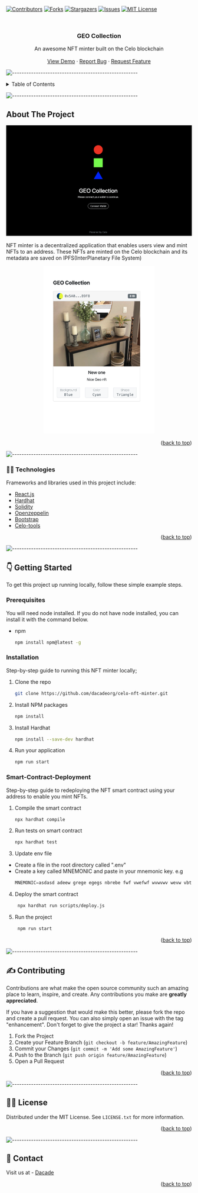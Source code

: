 <div id="top"></div>


[![Contributors][contributors-shield]][contributors-url]
[![Forks][forks-shield]][forks-url]
[![Stargazers][stars-shield]][stars-url]
[![Issues][issues-shield]][issues-url]
[![MIT License][license-shield]][license-url]



<!-- PROJECT LOGO -->
<br />
<div align="center">

[//]: # (  <a href="https://github.com/othneildrew/Best-README-Template">)

[//]: # (    <img src="images/logo.png" alt="Logo" width="80" height="80">)

[//]: # (  </a>)

<h3 align="center">GEO Collection</h3>

  <p align="center">
   An awesome NFT minter built on the Celo blockchain
    <br />
    <br />
    <a href="#">View Demo</a>
    ·
    <a href="https://github.com/dacadeorg/celo-nft-minter/issues">Report Bug</a>
    ·
    <a href="https://github.com/dacadeorg/celo-nft-minter/issues">Request Feature</a>
  </p>
</div>

![-----------------------------------------------------](https://raw.githubusercontent.com/andreasbm/readme/master/assets/lines/cut.png)
<!-- TABLE OF CONTENTS -->
<details>
  <summary>Table of Contents</summary>
  <ol>
    <li>
      <a href="#about-the-project">About The Project</a>
      <ul>
        <li><a href="#built-with">Built With</a></li>
      </ul>
    </li>
    <li>
      <a href="#getting-started">Getting Started</a>
      <ul>
        <li><a href="#prerequisites">Prerequisites</a></li>
        <li><a href="#installation">Installation</a></li>
        <li><a href="#Smart-Contract-Deployment">Smart Contract Deployment</a></li>
      </ul>
    </li>
    <li><a href="#contributing">Contributing</a></li>
    <li><a href="#license">License</a></li>
    <li><a href="#contact">Contact</a></li>

  </ol>
</details>

![-----------------------------------------------------](https://raw.githubusercontent.com/andreasbm/readme/master/assets/lines/cut.png)

<!-- ABOUT THE PROJECT -->

## About The Project

[![Celo Minter][product-screenshot]]("product-screenshot")

NFT minter is a decentralized application that enables users view and mint NFTs to an address. These NFTs are minted on
the Celo blockchain and its metadata are saved on IPFS(InterPlanetary File System)


<div align="center">
   <img src="./README/images/shot2.png" alt="Logo" width="300px" >
</div>
<p align="right">(<a href="#top">back to top</a>)</p>

![-----------------------------------------------------](https://raw.githubusercontent.com/andreasbm/readme/master/assets/lines/cut.png)

### :man_technologist: Technologies

Frameworks and libraries used in this project include:

* [React.js](https://reactjs.org/)
* [Hardhat](https://hardhat.org/getting-started/)
* [Solidity](https://docs.soliditylang.org/en/v0.8.11/)
* [Openzeppelin](https://openzeppelin.com/)
* [Bootstrap](https://getbootstrap.com)
* [Celo-tools](https://docs.celo.org/learn/developer-tools)

<p align="right">(<a href="#top">back to top</a>)</p>


![-----------------------------------------------------](https://raw.githubusercontent.com/andreasbm/readme/master/assets/lines/cut.png)

<!-- GETTING STARTED -->

## :point_down: Getting Started

To get this project up running locally, follow these simple example steps.

### Prerequisites

You will need node installed. If you do not have node installed, you can install it with the command below.

* npm
  ```sh
  npm install npm@latest -g
  ```

### Installation

Step-by-step guide to running this NFT minter locally;

1. Clone the repo
   ```sh
   git clone https://github.com/dacadeorg/celo-nft-minter.git
   ```
2. Install NPM packages
   ```sh
   npm install
   ```
3. Install Hardhat
   ```sh
   npm install --save-dev hardhat
   ```

3. Run your application
   ```sh
   npm run start
   ```

### Smart-Contract-Deployment

Step-by-step guide to redeploying the NFT smart contract using your address to enable you mint NFTs.

1. Compile the smart contract
   ```sh
   npx hardhat compile
   ```
2. Run tests on smart contract
   ```sh
   npx hardhat test
   ```
3. Update env file

* Create a file in the root directory called ".env"
* Create a key called MNEMONIC and paste in your mnemonic key. e.g
     ```js
   MNEMONIC=asdasd adeew grege egegs nbrebe fwf vwefwf wvwvwv wevw vbtbtr wcvd
   ```

4. Deploy the smart contract
   ```sh
    npx hardhat run scripts/deploy.js
   ```
5. Run the project
   ```sh
    npm run start
   ```

<p align="right">(<a href="#top">back to top</a>)</p>


![-----------------------------------------------------](https://raw.githubusercontent.com/andreasbm/readme/master/assets/lines/cut.png)


<!-- CONTRIBUTING -->

## :writing_hand: Contributing

Contributions are what make the open source community such an amazing place to learn, inspire, and create. Any
contributions you make are **greatly appreciated**.

If you have a suggestion that would make this better, please fork the repo and create a pull request. You can also
simply open an issue with the tag "enhancement". Don't forget to give the project a star! Thanks again!

1. Fork the Project
2. Create your Feature Branch (`git checkout -b feature/AmazingFeature`)
3. Commit your Changes (`git commit -m 'Add some AmazingFeature'`)
4. Push to the Branch (`git push origin feature/AmazingFeature`)
5. Open a Pull Request

<p align="right">(<a href="#top">back to top</a>)</p>


![-----------------------------------------------------](https://raw.githubusercontent.com/andreasbm/readme/master/assets/lines/cut.png)


<!-- LICENSE -->

## :policeman: License

Distributed under the MIT License. See `LICENSE.txt` for more information.

<p align="right">(<a href="#top">back to top</a>)</p>



![-----------------------------------------------------](https://raw.githubusercontent.com/andreasbm/readme/master/assets/lines/cut.png)

<!-- CONTACT -->

## :iphone: Contact

Visit us at - [Dacade](https://dacade.org)

<p align="right">(<a href="#top">back to top</a>)</p>




<!-- MARKDOWN LINKS & IMAGES -->
<!-- https://www.markdownguide.org/basic-syntax/#reference-style-links -->

[contributors-shield]: https://img.shields.io/github/contributors/dacadeorg/celo-nft-minter.svg?style=for-the-badge

[contributors-url]: https://github.com/dacadeorg/celo-nft-minter/graphs/contributors

[forks-shield]: https://img.shields.io/github/forks/dacadeorg/celo-nft-minter.svg?style=for-the-badge

[forks-url]: https://github.com/dacadeorg/celo-nft-minter/network/members

[stars-shield]: https://img.shields.io/github/stars/dacadeorg/celo-nft-minter.svg?style=for-the-badge

[stars-url]: https://github.com/dacadeorg/celo-nft-minter/stargazers

[issues-shield]: https://img.shields.io/github/issues/dacadeorg/celo-nft-minter.svg?style=for-the-badge

[issues-url]: https://github.com/dacadeorg/celo-nft-minter/issues

[license-shield]: https://img.shields.io/github/license/dacadeorg/celo-nft-minter.svg?style=for-the-badge

[license-url]: ./README/LICENSE.txt

[product-screenshot]: ./README/images/shot1.png

[product-screenshot-2]: ./README/images/shot2.png
